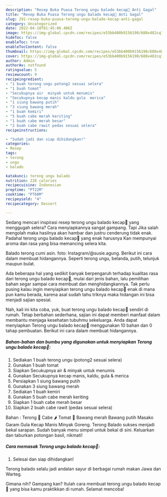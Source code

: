 ```yaml
---
description: "Resep Buka Puasa Terong ungu balado kecap🍆 Anti Gagal"
title: "Resep Buka Puasa Terong ungu balado kecap🍆 Anti Gagal"
slug: 291-resep-buka-puasa-terong-ungu-balado-kecap-anti-gagal
category: Uncategorized
date: 2022-04-18T01:45:06.406Z
image: https://img-global.cpcdn.com/recipes/e53bb400b9156190/680x482cq70/terong-ungu-balado-kecap-foto-resep-utama.jpg
hideToc: false
enableToc: true
enableTocContent: false
thumbnail: https://img-global.cpcdn.com/recipes/e53bb400b9156190/680x482cq70/terong-ungu-balado-kecap-foto-resep-utama.jpg
cover: https://img-global.cpcdn.com/recipes/e53bb400b9156190/680x482cq70/terong-ungu-balado-kecap-foto-resep-utama.jpg
author: Admin
authorAv: notfound
ratingvalue: 5
reviewcount: 9
recipeingredient:
- "1 buah terong ungu potong2 sesuai selera"
- "1 buah tomat"
- "Secukupnya air  minyak untuk menumis"
- "Secukupnya kecap manis kaldu gula  merica"
- "1 siung bawang putih"
- "3 siung bawang merah"
- "1 buah kemiri"
- "5 buah cabe merah keriting"
- "1 buah cabe merah besar"
- "2 buah cabe rawit pedas sesuai selera"
recipeinstructions:

- "Sudah jadi dan siap dihidangkan!"
categories:
- Resep
tags:
- terong
- ungu
- balado

katakunci: terong ungu balado 
nutrition: 228 calories
recipecuisine: Indonesian
preptime: "PT22M"
cooktime: "PT60M"
recipeyield: "4"
recipecategory: Dessert

---
```



Sedang mencari inspirasi resep terong ungu balado kecap🍆 yang menggugah selera? Cara menyiapkannya sangat gampang. Tapi Jika salah mengolah maka hasilnya akan hambar dan justru cenderung tidak enak. Padahal terong ungu balado kecap🍆 yang enak harusnya Kan mempunyai aroma dan rasa yang bisa memancing selera kita.


Balado terong cumi asin. foto: Instagram/@susie.agung. Berikut ini cara dalam membuat hidangannya. Seperti terong ungu, belanda, putih, telunjuk maupun bulat.

Ada beberapa hal yang sedikit banyak berpengaruh terhadap kualitas rasa dari terong ungu balado kecap🍆, mulai dari jenis bahan, lalu pemilihan bahan segar sampai cara membuat dan menghidangkannya. Tak perlu pusing kalau ingin menyiapkan terong ungu balado kecap🍆 enak di mana pun kamu berada, karena asal sudah tahu triknya maka hidangan ini bisa menjadi sajian spesial.


Nah, kali ini kita coba, yuk, buat terong ungu balado kecap🍆 sendiri di rumah. Tetap berbahan sederhana, sajian ini dapat memberi manfaat dalam membantu menjaga kesehatan tubuhmu sekeluarga. Anda dapat menyiapkan Terong ungu balado kecap🍆 menggunakan 10 bahan dan 0 tahap pembuatan. Berikut ini cara dalam membuat hidangannya.

<!--inarticleads1-->

##### Bahan-bahan dan bumbu yang digunakan untuk menyiapkan Terong ungu balado kecap🍆:

1. Sediakan 1 buah terong ungu (potong2 sesuai selera)
1. Gunakan 1 buah tomat
1. Siapkan Secukupnya air &amp; minyak untuk menumis
1. Gunakan Secukupnya kecap manis, kaldu, gula &amp; merica
1. Persiapkan 1 siung bawang putih
1. Gunakan 3 siung bawang merah
1. Sediakan 1 buah kemiri
1. Gunakan 5 buah cabe merah keriting
1. Siapkan 1 buah cabe merah besar
1. Siapkan 2 buah cabe rawit (pedas sesuai selera)


Bahan : Terong 🍆 Cabe 🌶 Tomat 🍅 Bawang merah Bawang putih Masako Garam Gula Kecap Manis Minyak Goreng. Terong Balado sukses menjadi bekal sarapan. Sudah banyak menu simpel untuk bekal di sini. Keluarkan dan taburkan potongan basil, nikmati! 

<!--inarticleads2-->

##### Cara memasak Terong ungu balado kecap🍆:


1. Selesai dan siap dihidangkan!

Terong balado selalu jadi andalan sayur di berbagai rumah makan Jawa dan Warteg. 

Gimana nih? Gampang kan? Itulah cara membuat terong ungu balado kecap🍆 yang bisa kamu praktikkan di rumah. Selamat mencoba!
